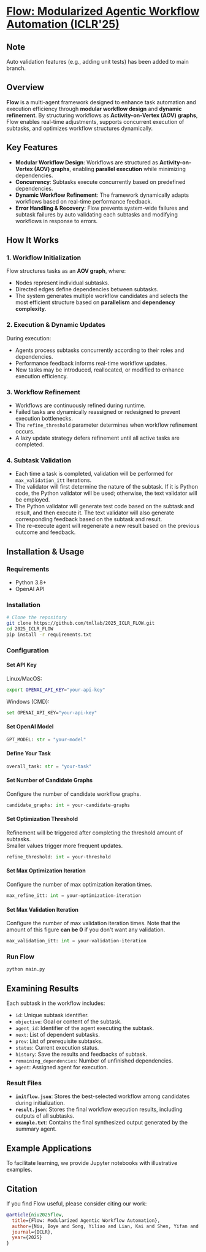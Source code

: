 ﻿# [Flow: Modularized Agentic Workflow Automation (ICLR'25)](https://arxiv.org/abs/2501.07834)

## Note

Auto validation features (e.g., adding unit tests) has been added to main branch.

## Overview

**Flow** is a multi-agent framework designed to enhance task automation and execution efficiency through **modular workflow design** and **dynamic refinement**. By structuring workflows as **Activity-on-Vertex (AOV) graphs**, Flow enables real-time adjustments, supports concurrent execution of subtasks, and optimizes workflow structures dynamically.


## Key Features

- **Modular Workflow Design**: Workflows are structured as **Activity-on-Vertex (AOV) graphs**, enabling **parallel execution** while minimizing dependencies.
- **Concurrency**: Subtasks execute concurrently based on predefined dependencies.
- **Dynamic Workflow Refinement**: The framework dynamically adapts workflows based on real-time performance feedback.
- **Error Handling & Recovery**: Flow prevents system-wide failures and subtask failures by auto validating each subtasks and modifying workflows in response to errors.

## How It Works

### 1. **Workflow Initialization**

Flow structures tasks as an **AOV graph**, where:

- Nodes represent individual subtasks.
- Directed edges define dependencies between subtasks.
- The system generates multiple workflow candidates and selects the most efficient structure based on **parallelism** and **dependency complexity**.

### 2. **Execution & Dynamic Updates**

During execution:

- Agents process subtasks concurrently according to their roles and dependencies.
- Performance feedback informs real-time workflow updates.
- New tasks may be introduced, reallocated, or modified to enhance execution efficiency.

### 3. **Workflow Refinement**

- Workflows are continuously refined during runtime.
- Failed tasks are dynamically reassigned or redesigned to prevent execution bottlenecks.
- The `refine_threshold` parameter determines when workflow refinement occurs.
- A lazy update strategy defers refinement until all active tasks are completed.

### 4. **Subtask Validation**

- Each time a task is completed, validation will be performed for `max_validation_itt` iterations.
- The validator will first determine the nature of the subtask. If it is Python code, the Python validator will be used; otherwise, the text validator will be employed.
- The Python validator will generate test code based on the subtask and result, and then execute it. The text validator will also generate corresponding feedback based on the subtask and result.
- The re-execute agent will regenerate a new result based on the previous outcome and feedback.

## Installation & Usage

### **Requirements**

- Python 3.8+
- OpenAI API

### **Installation**

```bash
# Clone the repository
git clone https://github.com/tmllab/2025_ICLR_FLOW.git
cd 2025_ICLR_FLOW
pip install -r requirements.txt
```

### **Configuration**

#### **Set API Key**

Linux/MacOS:

```bash
export OPENAI_API_KEY="your-api-key"
```

Windows (CMD):

```bash
set OPENAI_API_KEY="your-api-key"
```

#### **Set OpenAI Model**

```python
GPT_MODEL: str = "your-model"
```

#### **Define Your Task**

```python
overall_task: str = "your-task"
```

#### **Set Number of Candidate Graphs**

Configure the number of candidate workflow graphs.

```python
candidate_graphs: int = your-candidate-graphs
```

#### **Set Optimization Threshold**

Refinement will be triggered after completing the threshold amount of subtasks.  
Smaller values trigger more frequent updates.

```python
refine_threshold: int = your-threshold
```

#### **Set Max Optimization Iteration**

Configure the number of max optimization iteration times.

```python
max_refine_itt: int = your-optimization-iteration
```

#### **Set Max Validation Iteration**

Configure the number of max validation iteration times.
Note that the amount of this figure **can be 0** if you don't want any validation.

```python
max_validation_itt: int = your-validation-iteration
```

### **Run Flow**

```bash
python main.py
```

## **Examining Results**

Each subtask in the workflow includes:

- `id`: Unique subtask identifier.
- `objective`: Goal or content of the subtask.
- `agent_id`: Identifier of the agent executing the subtask.
- `next`: List of dependent subtasks.
- `prev`: List of prerequisite subtasks.
- `status`: Current execution status.
- `history`: Save the results and feedbacks of subtask.
- `remaining_dependencies`: Number of unfinished dependencies.
- `agent`: Assigned agent for execution.

### **Result Files**

- **`initflow.json`**: Stores the best-selected workflow among candidates during initialization.
- **`result.json`**: Stores the final workflow execution results, including outputs of all subtasks.
- **`example.txt`**: Contains the final synthesized output generated by the summary agent.

## Example Applications

To facilitate learning, we provide Jupyter notebooks with illustrative examples.

## Citation

If you find Flow useful, please consider citing our work:

```bibtex
@article{niu2025flow,
  title={Flow: Modularized Agentic Workflow Automation},
  author={Niu, Boye and Song, Yiliao and Lian, Kai and Shen, Yifan and Yao, Yu and Zhang, Kun and Liu, Tongliang},
  journal={ICLR},
  year={2025}
}
```
